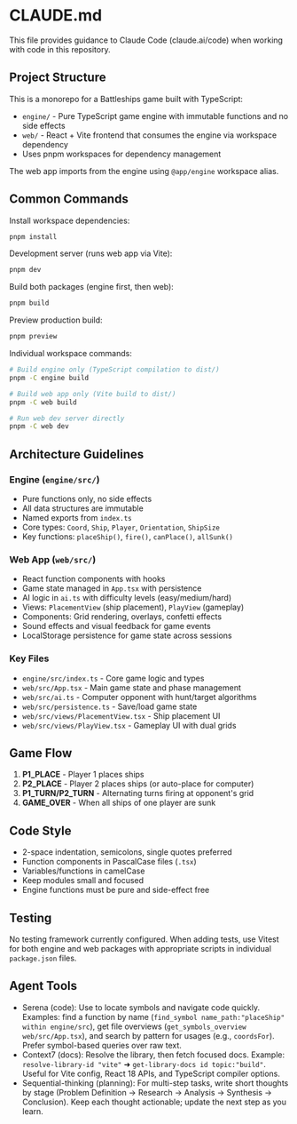 # CLAUDE.md

This file provides guidance to Claude Code (claude.ai/code) when working with code in this repository.

## Project Structure

This is a monorepo for a Battleships game built with TypeScript:

- `engine/` - Pure TypeScript game engine with immutable functions and no side effects
- `web/` - React + Vite frontend that consumes the engine via workspace dependency
- Uses pnpm workspaces for dependency management

The web app imports from the engine using `@app/engine` workspace alias.

## Common Commands

Install workspace dependencies:
```bash
pnpm install
```

Development server (runs web app via Vite):
```bash
pnpm dev
```

Build both packages (engine first, then web):
```bash
pnpm build
```

Preview production build:
```bash
pnpm preview
```

Individual workspace commands:
```bash
# Build engine only (TypeScript compilation to dist/)
pnpm -C engine build

# Build web app only (Vite build to dist/)
pnpm -C web build

# Run web dev server directly
pnpm -C web dev
```

## Architecture Guidelines

### Engine (`engine/src/`)
- Pure functions only, no side effects
- All data structures are immutable
- Named exports from `index.ts`
- Core types: `Coord`, `Ship`, `Player`, `Orientation`, `ShipSize`
- Key functions: `placeShip()`, `fire()`, `canPlace()`, `allSunk()`

### Web App (`web/src/`)
- React function components with hooks
- Game state managed in `App.tsx` with persistence
- AI logic in `ai.ts` with difficulty levels (easy/medium/hard)
- Views: `PlacementView` (ship placement), `PlayView` (gameplay)
- Components: Grid rendering, overlays, confetti effects
- Sound effects and visual feedback for game events
- LocalStorage persistence for game state across sessions

### Key Files
- `engine/src/index.ts` - Core game logic and types
- `web/src/App.tsx` - Main game state and phase management
- `web/src/ai.ts` - Computer opponent with hunt/target algorithms
- `web/src/persistence.ts` - Save/load game state
- `web/src/views/PlacementView.tsx` - Ship placement UI
- `web/src/views/PlayView.tsx` - Gameplay UI with dual grids

## Game Flow
1. **P1_PLACE** - Player 1 places ships
2. **P2_PLACE** - Player 2 places ships (or auto-place for computer)
3. **P1_TURN/P2_TURN** - Alternating turns firing at opponent's grid
4. **GAME_OVER** - When all ships of one player are sunk

## Code Style
- 2-space indentation, semicolons, single quotes preferred
- Function components in PascalCase files (`.tsx`)
- Variables/functions in camelCase
- Keep modules small and focused
- Engine functions must be pure and side-effect free

## Testing
No testing framework currently configured. When adding tests, use Vitest for both engine and web packages with appropriate scripts in individual `package.json` files.

## Agent Tools
- Serena (code): Use to locate symbols and navigate code quickly. Examples: find a function by name (`find_symbol name_path:"placeShip" within engine/src`), get file overviews (`get_symbols_overview web/src/App.tsx`), and search by pattern for usages (e.g., `coordsFor`). Prefer symbol-based queries over raw text.
- Context7 (docs): Resolve the library, then fetch focused docs. Example: `resolve-library-id "vite"` ➜ `get-library-docs id topic:"build"`. Useful for Vite config, React 18 APIs, and TypeScript compiler options.
- Sequential-thinking (planning): For multi-step tasks, write short thoughts by stage (Problem Definition → Research → Analysis → Synthesis → Conclusion). Keep each thought actionable; update the next step as you learn.